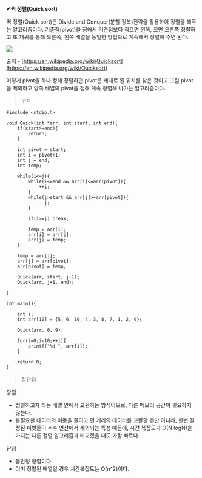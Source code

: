 **✔퀵 정렬(Quick sort)**

퀵 정렬(Quick sort)은 Divide and Conquer(분할 정복)전략을 활용하여 정렬을 해주는 알고리즘이다. 기준점(pivot)을 정해서 기준점보다 작으면 왼쪽, 크면 오른쪽 정렬하고 또 재귀를 통해 오른쪽, 왼쪽 배열을 동일한 방법으로 계속해서 정렬해 주면 된다.

![](https://upload.wikimedia.org/wikipedia/commons/thumb/a/af/Quicksort-diagram.svg/300px-Quicksort-diagram.svg.png)

출처 - [https://en.wikipedia.org/wiki/Quicksort](https://en.wikipedia.org/wiki/Quicksort)

이렇게 pivot을 하나 정해 정렬하면 pivot은 제대로 된 위치를 찾은 것이고 그럼 pivot을 제외하고 양쪽 배열의 pivot을 정해 계속 정렬해 나가는 알고리즘이다.

> 코드

```
#include <stdio.h>

void Quick(int *arr, int start, int end){
    if(start>=end){
        return;
    }
	
    int pivot = start;
    int i = pivot+1;
    int j = end;
    int temp;
	
    while(i<=j){
        while(i<=end && arr[i]<=arr[pivot]){
            ++i;
        }
        while(j>start && arr[j]>=arr[pivot]){
            --j;
        }

        if(i>=j) break;
		
        temp = arr[i];
        arr[i] = arr[j];
        arr[j] = temp;
    }
	
    temp = arr[j];
    arr[j] = arr[pivot];
    arr[pivot] = temp;
	
    Quick(arr, start, j-1);	
    Quick(arr, j+1, end);
	
}

int main(){
	
    int i;
    int arr[10] = {5, 6, 10, 4, 3, 8, 7, 1, 2, 9};
	
    Quick(arr, 0, 9);
	
    for(i=0;i<10;++i){
        printf("%d ", arr[i]);
    }
	
    return 0;
}
```

> 장단점

장점

-   정렬하고자 하는 배열 안에서 교환하는 방식이므로, 다른 메모리 공간이 필요하지 않는다.
-   불필요한 데이터의 이동을 줄이고 먼 거리의 데이터를 교환할 뿐만 아니라, 한번 결정된 피벗들이 추후 연산에서 제외되는 특성 때문에, 시간 복잡도가 O(N logN)을 가지는 다른 정렬 알고리즘과 비교했을 때도 가장 빠르다.

단점

-   불안정 정렬이다.
-   이미 정렬된 배열일 경우 시간복잡도는 O(n^2)이다.